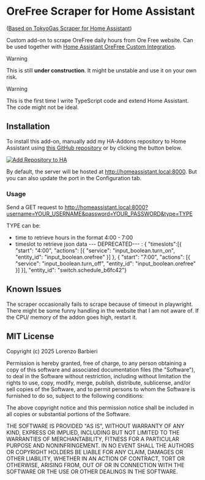 
# OreFree Scraper for Home Assistant

([Based on TokyoGas Scraper for Home Assistant](https://github.com/hlchanad/ha-tokyo-gas/))

Custom add-on to scrape OreFree daily hours from Ore Free website.
Can be used together with [Home Assistant OreFree Custom Integration](https://github.com/geniodelmale/ha-custcomp-orefree).

> [!WARNING]
> This is still **under construction**. It might be unstable and use it on your
> own risk.

> [!WARNING]
> This is the first time I write TypeScript code and extend Home Assistant. The code might
> not be ideal.

## Installation

To install this add-on, manually add my HA-Addons repository to Home Assistant
using [this GitHub repository][ha-addons] or by clicking the button below.

[![Add Repository to HA][my-ha-badge]][my-ha-url]

By default, the server will be hosted at http://homeassistant.local:8000. 
But you can also update the port in the Configuration tab.

### Usage

Send a GET request to http://homeassistant.local:8000?username=YOUR_USERNAME&password=YOUR_PASSWORD&type=TYPE

TYPE can be:
- time to retrieve hours in the format 4:00 - 7:00
- timeslot to retrieve json data  --- DEPRECATED--- :
    { "timeslots":[{ "start": "4:00", "actions": [{ "service": "input_boolean.turn_on", "entity_id": "input_boolean.orefree" }] }, { "start": "7:00", "actions": [{ "service": "input_boolean.turn_off", "entity_id": "input_boolean.orefree" }] }], "entity_id": "switch.schedule_b6fc42"}

## Known Issues

The scraper occasionally fails to scrape because of timeout in playwright. 
There might be some funny handling in the website that I am not 
aware of. If the CPU/ memory of the addon goes high, restart it.

## MIT License

Copyright (c) 2025 Lorenzo Barbieri

Permission is hereby granted, free of charge, to any person obtaining a copy
of this software and associated documentation files (the "Software"), to deal
in the Software without restriction, including without limitation the rights
to use, copy, modify, merge, publish, distribute, sublicense, and/or sell
copies of the Software, and to permit persons to whom the Software is
furnished to do so, subject to the following conditions:

The above copyright notice and this permission notice shall be included in all
copies or substantial portions of the Software.

THE SOFTWARE IS PROVIDED "AS IS", WITHOUT WARRANTY OF ANY KIND, EXPRESS OR
IMPLIED, INCLUDING BUT NOT LIMITED TO THE WARRANTIES OF MERCHANTABILITY,
FITNESS FOR A PARTICULAR PURPOSE AND NONINFRINGEMENT. IN NO EVENT SHALL THE
AUTHORS OR COPYRIGHT HOLDERS BE LIABLE FOR ANY CLAIM, DAMAGES OR OTHER
LIABILITY, WHETHER IN AN ACTION OF CONTRACT, TORT OR OTHERWISE, ARISING FROM,
OUT OF OR IN CONNECTION WITH THE SOFTWARE OR THE USE OR OTHER DEALINGS IN THE
SOFTWARE.


[ha-addons]: https://github.com/geniodelmale/ha-addon-orefree
[my-ha-badge]: https://my.home-assistant.io/badges/supervisor_add_addon_repository.svg
[my-ha-url]: https://my.home-assistant.io/redirect/supervisor_add_addon_repository/?repository_url=https%3A%2F%2Fgithub.com%2Fgeniodelmale%2Fha-addon-orefree
